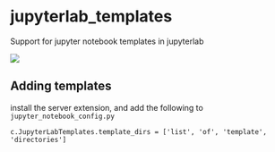 # jupyterlab_templates
Support for jupyter notebook templates in jupyterlab

![](https://raw.githubusercontent.com/timkpaine/jupyterlab_templates/master/docs/example1.gif)

## Adding templates
install the server extension, and add the following to `jupyter_notebook_config.py`

```python3
c.JupyterLabTemplates.template_dirs = ['list', 'of', 'template', 'directories']
```

